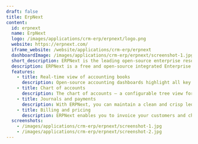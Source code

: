 ```yaml
---
draft: false
title: ErpNext
content:
  id: erpnext
  name: ErpNext
  logo: /images/applications/crm-erp/erpnext/logo.png
  website: https://erpnext.com/
  iframe_website: /website/applications/crm-erp/erpnext
  dashboardImage: /images/applications/crm-erp/erpnext/screenshot-1.jpg
  short_description: ERPNext is the leading open-source enterprise resource planning (ERP) software.
  description: ERPNext is a free and open-source integrated Enterprise Resource Planning software developed by Frappé Technologies Pvt. Ltd. and is built on MariaDB database system using Frappe, a Python based server-side framework. ERPNext is a generic ERP software used by manufacturers, distributors and services companies.
  features:
    - title: Real-time view of accounting books
      description: Open-source accounting dashboards highlight all key performance indicators at a glance. With configurable accounting dimensions and customizable dashboards, ERPNext makes it possible to analyze every component of your business in one place.
    - title: Chart of accounts
      description: The chart of accounts – a configurable tree view for structuring accounting ledgers as desired – is the blueprint of your company. Ledgers act as leaf nodes, while groups can have sub-groups and ledgers within them.
    - title: Journals and payments
      description: With ERPNext, you can maintain a clean and crisp ledger to avoid mismatches when closing accounts, track income and expenses (deferred or accrued), set up notifications for period closing, and control cash flow. Advance payments can be recorded and reconciled in one go.
    - title: Billing and pricing
      description: ERPNext enables you to invoice your customers and chase receivable payments easily, with payment requests and notifications via email or SMS reminders. You can create custom print templates for bills and set up defaults in no time. Item pricing just needs to be configured once, then it will be auto-fetched in all future transactions.
  screenshots:
    - /images/applications/crm-erp/erpnext/screenshot-1.jpg
    - /images/applications/crm-erp/erpnext/screenshot-2.jpg
---
```

